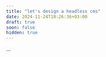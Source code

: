 ```yaml
---
title: "let's design a headless cms"
date: 2024-11-24T18:26:36+03:00
draft: true
soon: false
hidden: true
---
```


...
